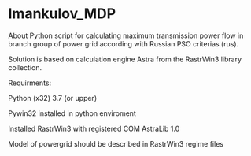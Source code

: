 # Imankulov_MDP

About
Python script for calculating maximum transmission power flow in branch group of power grid according with Russian PSO criterias (rus).

Solution is based on calculation engine Astra from the RastrWin3 library collection.

Requirments:

Python (x32) 3.7 (or upper)

Pywin32 installed in python enviroment

Installed RastrWin3 with registered COM AstraLib 1.0

Model of powergrid should be described in RastrWin3 regime files
